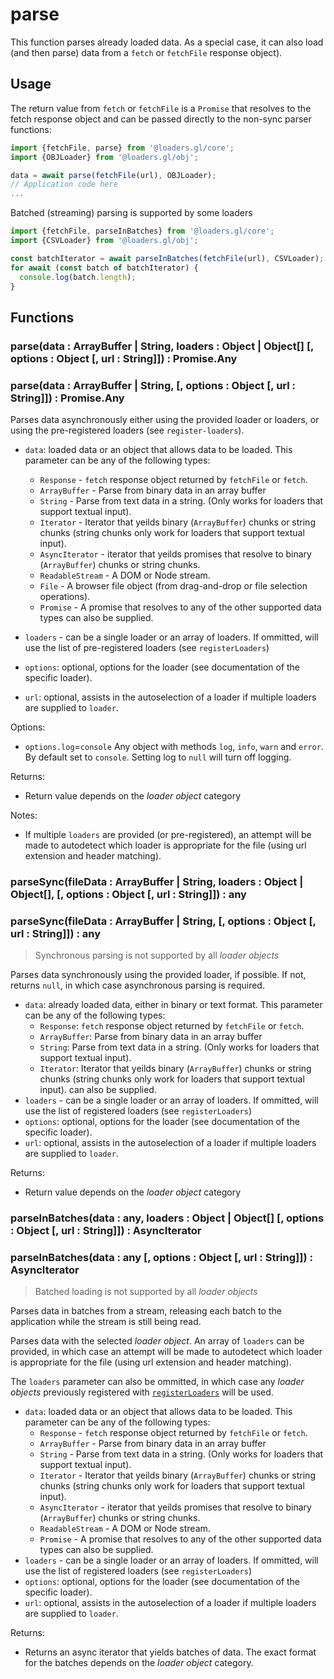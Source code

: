 # parse

This function parses already loaded data. As a special case, it can also load (and then parse) data from a `fetch` or `fetchFile` response object).

## Usage

The return value from `fetch` or `fetchFile` is a `Promise` that resolves to the fetch response object and can be passed directly to the non-sync parser functions:

```js
import {fetchFile, parse} from '@loaders.gl/core';
import {OBJLoader} from '@loaders.gl/obj';

data = await parse(fetchFile(url), OBJLoader);
// Application code here
...
```

Batched (streaming) parsing is supported by some loaders

```js
import {fetchFile, parseInBatches} from '@loaders.gl/core';
import {CSVLoader} from '@loaders.gl/obj';

const batchIterator = await parseInBatches(fetchFile(url), CSVLoader);
for await (const batch of batchIterator) {
  console.log(batch.length);
}
```

## Functions

### parse(data : ArrayBuffer | String, loaders : Object | Object\[] [, options : Object [, url : String]]) : Promise.Any

### parse(data : ArrayBuffer | String, [, options : Object [, url : String]]) : Promise.Any

Parses data asynchronously either using the provided loader or loaders, or using the pre-registered loaders (see `register-loaders`).

- `data`: loaded data or an object that allows data to be loaded. This parameter can be any of the following types:
  - `Response` - `fetch` response object returned by `fetchFile` or `fetch`.
  - `ArrayBuffer` - Parse from binary data in an array buffer
  - `String` - Parse from text data in a string. (Only works for loaders that support textual input).
  - `Iterator` - Iterator that yeilds binary (`ArrayBuffer`) chunks or string chunks (string chunks only work for loaders that support textual input).
  - `AsyncIterator` - iterator that yeilds promises that resolve to binary (`ArrayBuffer`) chunks or string chunks.
  - `ReadableStream` - A DOM or Node stream.
  - `File` - A browser file object (from drag-and-drop or file selection operations).
  - `Promise` - A promise that resolves to any of the other supported data types can also be supplied.

- `loaders` - can be a single loader or an array of loaders. If ommitted, will use the list of pre-registered loaders (see `registerLoaders`)

- `options`: optional, options for the loader (see documentation of the specific loader).

- `url`: optional, assists in the autoselection of a loader if multiple loaders are supplied to `loader`.

Options:

- `options.log`=`console` Any object with methods `log`, `info`, `warn` and `error`. By default set to `console`. Setting log to `null` will turn off logging.

Returns:

- Return value depends on the _loader object_ category

Notes:

- If multiple `loaders` are provided (or pre-registered), an attempt will be made to autodetect which loader is appropriate for the file (using url extension and header matching).


### parseSync(fileData : ArrayBuffer | String, loaders : Object | Object\[], [, options : Object [, url : String]]) : any

### parseSync(fileData : ArrayBuffer | String, [, options : Object [, url : String]]) : any

> Synchronous parsing is not supported by all _loader objects_

Parses data synchronously using the provided loader, if possible. If not, returns `null`, in which case asynchronous parsing is required.

- `data`: already loaded data, either in binary or text format. This parameter can be any of the following types:
  - `Response`: `fetch` response object returned by `fetchFile` or `fetch`.
  - `ArrayBuffer`: Parse from binary data in an array buffer
  - `String`: Parse from text data in a string. (Only works for loaders that support textual input).
  - `Iterator`: Iterator that yeilds binary (`ArrayBuffer`) chunks or string chunks (string chunks only work for loaders that support textual input).
    can also be supplied.
- `loaders` - can be a single loader or an array of loaders. If ommitted, will use the list of registered loaders (see `registerLoaders`)
- `options`: optional, options for the loader (see documentation of the specific loader).
- `url`: optional, assists in the autoselection of a loader if multiple loaders are supplied to `loader`.

Returns:

- Return value depends on the _loader object_ category

### parseInBatches(data : any, loaders : Object | Object\[] [, options : Object [, url : String]]) : AsyncIterator

### parseInBatches(data : any [, options : Object [, url : String]]) : AsyncIterator

> Batched loading is not supported by all _loader objects_

Parses data in batches from a stream, releasing each batch to the application while the stream is still being read.

Parses data with the selected _loader object_. An array of `loaders` can be provided, in which case an attempt will be made to autodetect which loader is appropriate for the file (using url extension and header matching).

The `loaders` parameter can also be ommitted, in which case any _loader objects_ previously registered with [`registerLoaders`](docs/api-reference/core/register-loaders) will be used.

- `data`: loaded data or an object that allows data to be loaded. This parameter can be any of the following types:
  - `Response` - `fetch` response object returned by `fetchFile` or `fetch`.
  - `ArrayBuffer` - Parse from binary data in an array buffer
  - `String` - Parse from text data in a string. (Only works for loaders that support textual input).
  - `Iterator` - Iterator that yeilds binary (`ArrayBuffer`) chunks or string chunks (string chunks only work for loaders that support textual input).
  - `AsyncIterator` - iterator that yeilds promises that resolve to binary (`ArrayBuffer`) chunks or string chunks.
  - `ReadableStream` - A DOM or Node stream.
  - `Promise` - A promise that resolves to any of the other supported data types can also be supplied.
- `loaders` - can be a single loader or an array of loaders. If ommitted, will use the list of registered loaders (see `registerLoaders`)
- `options`: optional, options for the loader (see documentation of the specific loader).
- `url`: optional, assists in the autoselection of a loader if multiple loaders are supplied to `loader`.

Returns:

- Returns an async iterator that yields batches of data. The exact format for the batches depends on the _loader object_ category.
